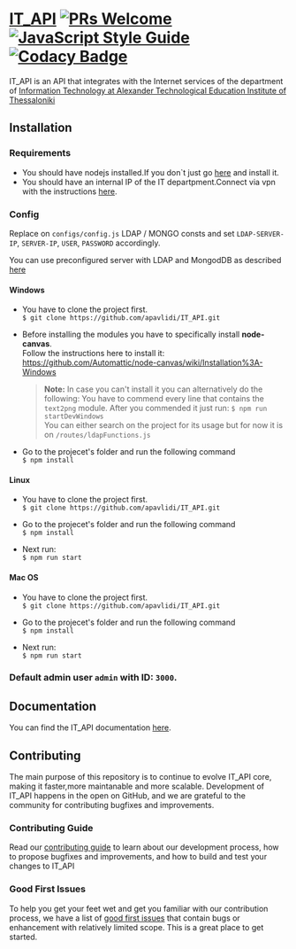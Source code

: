 # [IT_API](http://api.it.teithe.gr/) [![PRs Welcome](https://img.shields.io/badge/PRs-welcome-brightgreen.svg)](https://github.com/apavlidi/IT_API/wiki/How-to-contribute) [![JavaScript Style Guide](https://img.shields.io/badge/code_style-standard-brightgreen.svg)](https://standardjs.com) [![Codacy Badge](https://api.codacy.com/project/badge/Grade/6264e9c8a11049739bdfd7b7b331b062)](https://www.codacy.com?utm_source=github.com&amp;utm_medium=referral&amp;utm_content=apavlidi/IT_API&amp;utm_campaign=Badge_Grade)

IT_API is an API that integrates with the Internet services of the department of [Information Technology at Alexander Technological Education Institute of Thessaloniki](https://www.it.teithe.gr/?lang=el) 

## Installation

### Requirements 

* You should have nodejs installed.If you don`t just go [here](https://nodejs.org/en/) and install it.
* You should have an internal IP of the IT departpment.Connect via vpn with the instructions [here](https://apps.it.teithe.gr/service/openvpn).

### Config

Replace on `configs/config.js` LDAP / MONGO consts and  set `LDAP-SERVER-IP`, `SERVER-IP`, `USER`, `PASSWORD` accordingly.

You can use preconfigured server with LDAP and MongodDB as described [here](https://github.com/apavlidi/IT_API/wiki/OVA-Image)

#### Windows

 * You have to clone the project first.  <br/>
                `$ git clone https://github.com/apavlidi/IT_API.git`
                
 * Before installing the modules you have to specifically install <b>node-canvas</b>.  <br/>
  Follow the instructions here to install it: https://github.com/Automattic/node-canvas/wiki/Installation%3A-Windows <br/>
    > **Note:** In case you can't install it you can alternatively do the following:
    You have to commend every line that contains the `text2png` module.
    After you commended it just run: `$ npm run startDevWindows` <br/>
    You can either search on the project for its usage but for now it is on `/routes/ldapFunctions.js`
 
 * Go to the projecet's folder and run the following command <br/>
          `$ npm install`

 

#### Linux

 * You have to clone the project first.  <br/>
                `$ git clone https://github.com/apavlidi/IT_API.git`

 * Go to the projecet's folder and run the following command <br/>
          `$ npm install`

 * Next run:  <br/>
`$ npm run start`

#### Mac OS

 * You have to clone the project first.  <br/>
                `$ git clone https://github.com/apavlidi/IT_API.git`

 * Go to the projecet's folder and run the following command <br/>
          `$ npm install`

 * Next run:  <br/>
`$ npm run start`

### Default admin user `admin` with ID: `3000`.

## Documentation

You can find the IT_API documentation [here](https://github.com/apavlidi/IT_API/wiki/API-overview).  

## Contributing

The main purpose of this repository is to continue to evolve IT_API core, making it faster,more maintanable and more scalable. Development of IT_API happens in the open on GitHub, and we are grateful to the community for contributing bugfixes and improvements.

### Contributing Guide

Read our [contributing guide](https://github.com/apavlidi/IT_API/wiki/How-to-contribute) to learn about our development process, how to propose bugfixes and improvements, and how to build and test your changes to IT_API


### Good First Issues

To help you get your feet wet and get you familiar with our contribution process, we have a list of [good first issues](https://github.com/apavlidi/IT_API/issues) that contain bugs or enhancement with relatively  limited scope. This is a great place to get started.

